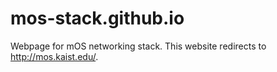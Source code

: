 # mos-stack.github.io
Webpage for mOS networking stack. This website redirects to http://mos.kaist.edu/.
